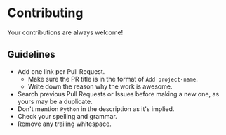 # Contributing

Your contributions are always welcome!

## Guidelines

* Add one link per Pull Request.
    * Make sure the PR title is in the format of `Add project-name`.
    * Write down the reason why the work is awesome.
* Search previous Pull Requests or Issues before making a new one, as yours may be a duplicate.
* Don't mention `Python` in the description as it's implied.
* Check your spelling and grammar.
* Remove any trailing whitespace.
